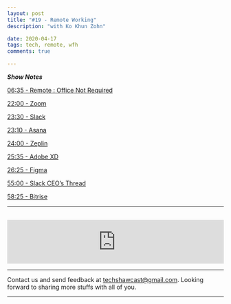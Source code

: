 ```yaml
---
layout: post
title: "#19 - Remote Working"
description: "with Ko Khun Zohn"

date: 2020-04-17
tags: tech, remote, wfh
comments: true

--- 
```



<p><em><strong>Show Notes</strong></em></p>
<p><a href="https://basecamp.com/books/remote">06:35 - Remote : Office Not Required</a></p>
<p><a href="https://zoom.us">22:00 - Zoom</a></p>
<p><a href="https://slack.com">23:30 - Slack</a></p>
<p><a href="https://asana.com">23:10 - Asana</a></p>
<p><a href="https://zeplin.io">24:00 - Zeplin</a></p>
<p><a href="https://www.adobe.com/products/xd.html">25:35 - Adobe XD</a></p>
<p><a href="https://www.figma.com">26:25 - Figma</a></p>
<p><a href="https://twitter.com/stewart/status/1243000487365861376?s=20">55:00 - Slack CEO’s Thread</a></p>
<p><a href="https://www.bitrise.io">58:25 - Bitrise</a></p>

***



<br/>

<iframe src="https://anchor.fm/techshaw/embed/episodes/Remote-Working-with-Ko-Khun-Zohn-ecs4j9" height="102px" width="100%" frameborder="0" scrolling="no"></iframe>


***



Contact us and send feedback at [techshawcast@gmail.com](mailto:techshawcast@gmail.com). Looking forward to sharing more stuffs with all of you.

---